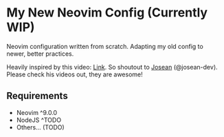 # My New Neovim Config (Currently WIP)

Neovim configuration written from scratch. Adapting my old config to newer, better practices.

Heavily inspired by this video: [Link](https://youtu.be/vdn_pKJUda8). So shoutout to [Josean](https://www.youtube.com/@joseanmartinez) (@josean-dev). Please check his videos out, they are awesome!

## Requirements

- Neovim ^9.0.0
- NodeJS ^TODO
- Others... (TODO)
